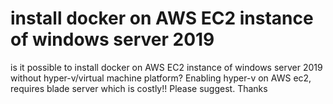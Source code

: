 
# install docker on AWS EC2 instance of windows server 2019

is it possible to install docker on AWS EC2 instance of windows server 2019 without hyper-v/virtual machine platform? Enabling hyper-v on AWS ec2, requires blade server which is costly!! Please suggest. Thanks

        